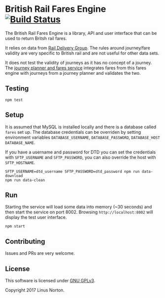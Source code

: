 British Rail Fares Engine [![Build Status](https://travis-ci.org/open-track/fares-engine.svg?branch=master)](https://travis-ci.org/open-track/fares-engine)
=========================

The British Rail Fares Engine is a library, API and user interface that can be used to return Britsh rail fares. 
 
It relies on data from [Rail Delivery Group](http://data.atoc.org). The rules around journey/fare validity are very specific to British rail and are not useful for other data sets. 

It does not test the validity of journeys as it has no concept of a journey. The [journey planner and fares service](https://www.github.com/open-track/jpaf) integrates fares from this fares engine with journeys from a journey planner and validates the two.

## Testing
 
```
npm test
```

## Setup

It is assumed that MySQL is installed locally and there is a database called `fares` set up. The database credentials can be overriden by setting environment variables `DATABASE_USERNAME`, `DATABASE_PASSWORD`, `DATABASE_HOST` `DATABASE_NAME`.

If you have a username and password for DTD you can set the credentials with `SFTP_USERNAME` and `SFTP_PASSWORD`, you can also override the host with `SFTP_HOSTNAME`.

```
SFTP_USERNAME=dtd_username SFTP_PASSWORD=dtd_password npm run data-download
npm run data-clean 
```

## Run

Starting the service will load some data into memory (~30 seconds) and then start the service on port 8002. Browsing `http://localhost:8002` will display the test user interface.

```
npm start
```

## Contributing

Issues and PRs are very welcome. 

## License

This software is licensed under [GNU GPLv3](https://www.gnu.org/licenses/gpl-3.0.en.html).

Copyright 2017 Linus Norton.

